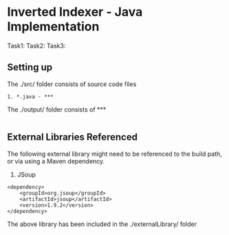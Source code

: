 # Inverted Indexer - Java Implementation

Task1: 
Task2: 
Task3:

## Setting up

The ./src/ folder consists of source code files
``` 
1. *.java - ***

```

The ./output/ folder consists of ***
```

```


## External Libraries Referenced

The following external library might need to be referenced to the build path, or via using a Maven dependency.

1. JSoup

```
<dependency>
    <groupId>org.jsoup</groupId>
    <artifactId>jsoup</artifactId>
    <version>1.9.2</version>
</dependency>
```


The above library has been included in the ./externalLibrary/ folder

